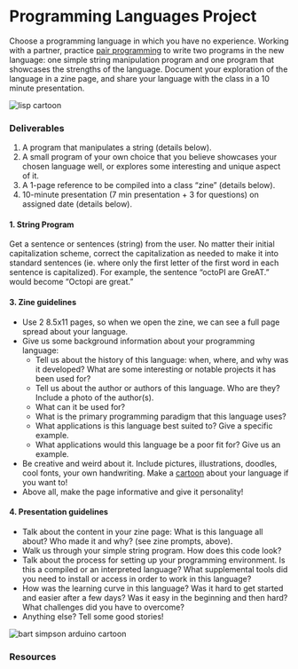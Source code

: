 # Programming Languages Project
Choose a programming language in which you have no experience. Working with a partner, practice [pair programming](https://en.wikipedia.org/wiki/Pair_programming) to write two programs in the new language: one simple string manipulation program and one program that showcases the strengths of the language. Document your exploration of the language in a zine page, and share your language with the class in a 10 minute presentation. 

![lisp cartoon](https://github.com/lizzybrooks/LanguagesProject/blob/master/images/lisp.jpg)

### Deliverables 
1. A program that manipulates a string (details below).
2. A small program of your own choice that you believe showcases your chosen language well, or explores some interesting and unique aspect of it.
3. A 1-page reference to be compiled into a class “zine” (details below).
4. 10-minute presentation (7 min presentation + 3 for questions) on assigned date (details below).

#### 1. String Program
Get a sentence or sentences (string) from the user. No matter their initial capitalization scheme, correct the capitalization as needed to make it into standard sentences (ie. where only the first letter of the first word in each sentence is capitalized). For example, the sentence “octoPI are GreAT.” would become “Octopi are great.”

#### 3. Zine guidelines
* Use 2 8.5x11 pages, so when we open the zine, we can see a full page spread about your language. 
* Give us some background information about your programming language:
     - Tell us about the history of this language: when, where, and why was it developed? What are some interesting or notable projects it has been used for? 
    - Tell us about the author or authors of this language. Who are they? Include a photo of the author(s). 
    - What can it be used for? 
    - What is the primary programming paradigm that this language uses?
   - What applications is this language best suited to? Give a specific example.
   - What applications would this language be a poor fit for? Give us an example.
* Be creative and weird about it. Include pictures, illustrations, doodles, cool fonts, your own handwriting. Make a [cartoon](https://stackoverflow.com/questions/84556/whats-your-favorite-programmer-cartoon) about your language if you want to! 
* Above all, make the page informative and give it personality! 

#### 4. Presentation guidelines
* Talk about the content in your zine page: What is this language all about? Who made it and why? (see zine prompts, above).
* Walk us through your simple string program. How does this code look? 
* Talk about the process for setting up your programming environment. Is this a compiled or an interpreted language? What supplemental tools did you need to install or access in order to work in this language? 
* How was the learning curve in this language? Was it hard to get started and easier after a few days? Was it easy in the beginning and then hard? What challenges did you have to overcome? 
* Anything else? Tell some good stories! 

![bart simpson arduino cartoon](https://github.com/lizzybrooks/LanguagesProject/blob/master/images/bartarduino.png)


### Resources
